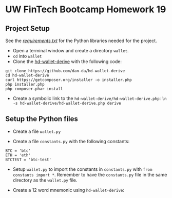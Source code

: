 # UW FinTech Bootcamp Homework 19 


## Project Setup 

See the [*requirements.txt*][2] for the Python libraries needed for the project. 

- Open a terminal window and create a directory `wallet`. 
- `cd` into `wallet`
- Clone the [hd-wallet-derive][1] with the following code: 
```
git clone https://github.com/dan-da/hd-wallet-derive
cd hd-wallet-derive
curl https://getcomposer.org/installer -o installer.php
php installer.php
php composer.phar install 
```

- Create a symbolic link to the `hd-wallet-derive/hd-wallet-derive.php`:
`ln -s hd-wallet-derive/hd-wallet-derive.php derive`


## Setup the Python files

- Create a file `wallet.py`

- Create a file `constants.py` with the following constants: 
``` 
BTC = 'btc'
ETH = 'eth' 
BTCTEST = 'btc-test'
```

- Setup `wallet.py` to import the constants in `constants.py` with `from constants import *`. Remember to have the `constants.py` file in the same directory as the `wallet.py` file. 

- Create a 12 word mnemonic using `hd-wallet-derive`: 








[1]: https://github.com/dan-da/hd-wallet-derive
[2]: ./requirements.txt 